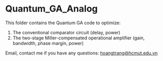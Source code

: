 # Quantum_GA_Analog
This folder contains the Quantum GA code to optimize: 
1. The conventional comparator circuit (delay, power) 
2. The two-stage Miller-compensated operational amplifier (gain, bandwidth, phase margin, power)

Email, contact me if you have any questions: hoangtrang@hcmut.edu.vn
